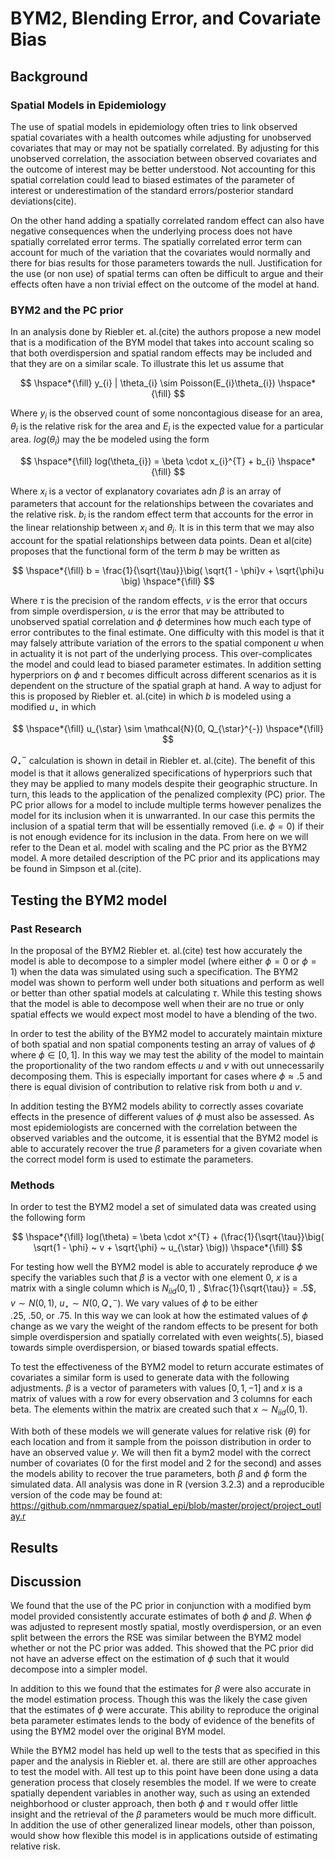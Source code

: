 # BYM2, Blending Error, and Covariate Bias  

## Background  
 
### Spatial Models in Epidemiology  

The use of spatial models in epidemiology often tries to link observed spatial
covariates with a health outcomes while adjusting for unobserved covariates 
that may or may not be spatially correlated. By adjusting for this unobserved 
correlation, the association between observed covariates and the outcome of 
interest may be better understood. Not accounting for this spatial correlation 
could lead to biased estimates of the parameter of interest or underestimation 
of the standard errors/posterior standard deviations(cite). 

On the other hand adding a spatially correlated random effect can also have 
negative consequences when the underlying process does not have spatially 
correlated error terms. The spatially correlated error term can account for 
much of the variation that the covariates would normally and there for bias
results for those parameters towards the null. Justification for the use 
(or non use) of spatial terms can often be difficult to argue and their 
effects often have a non trivial effect on the outcome of the model at hand. 

### BYM2 and the PC prior

In an analysis done by Riebler et. al.(cite) the authors propose a new model that 
is a modification of the BYM model that takes into account scaling so that 
both overdispersion and spatial random effects may be included and that they 
are on a similar scale. To illustrate this let us assume that 

$$
\hspace*{\fill} y_{i} | \theta_{i} \sim Poisson(E_{i}\theta_{i}) \hspace*{\fill} 
$$

Where $y_{i}$ is the observed count of some noncontagious disease for an area, 
$\theta_{i}$ is the relative risk for the area and $E_{i}$ is the expected 
value for a particular area. $log(\theta_{i})$ may the be modeled using the 
form 

$$
\hspace*{\fill} log(\theta_{i}) = \beta \cdot x_{i}^{T} + b_{i} \hspace*{\fill}
$$

Where $x_{i}$ is a vector of explanatory covariates adn $\beta$ is an array of 
parameters that account for the relationships between the covariates and the 
relative risk. $b_i$ is the random effect term that accounts for the error in 
the linear relationship between $x_{i}$ and $\theta_{i}$. It is in this term 
that we may also account for the spatial relationships between data points. 
Dean et al(cite) proposes that the functional form of the term $b$ may be 
written as 

$$
\hspace*{\fill} b = \frac{1}{\sqrt{\tau}}\big( \sqrt{1 - \phi}v + \sqrt{\phi}u \big) \hspace*{\fill}
$$

Where $\tau$ is the precision of the random effects, $v$ is the error that 
occurs from simple overdispersion, $u$ is the error that may be attributed 
to unobserved spatial correlation and $\phi$ determines how much each type 
of error contributes to the final estimate. One difficulty with this model is 
that it may falsely attribute variation of the errors to the spatial component 
$u$ when in actuality it is not part of the underlying process. This 
over-complicates the model and could lead to biased parameter estimates. In 
addition setting hyperpriors on $\phi$ and $\tau$ becomes difficult across 
different scenarios as it is dependent on the structure of the spatial graph 
at hand. A way to adjust for this is proposed by Riebler et. al.(cite) in 
which $b$ is modeled using a modified $u_{\star}$ in which 

$$
\hspace*{\fill} u_{\star} \sim \mathcal{N}(0, Q_{\star}^{-}) \hspace*{\fill}
$$

$Q_{\star}^{-}$ calculation is shown in detail in Riebler et. al.(cite). 
The benefit of this model is that it allows generalized specifications of 
hyperpriors such that they may be applied to many models despite their 
geographic structure. In turn, this leads to the application of the 
penalized complexity (PC) prior. The PC prior allows for a model to include 
multiple terms however penalizes the model for its inclusion when it is 
unwarranted. In our case this permits the inclusion of a spatial term that 
will be essentially removed (i.e. $\phi = 0$) if their is not enough evidence 
for its inclusion in the data. From here on we will refer to the Dean et al.
model with scaling and the PC prior as the BYM2 model. A more detailed 
description of the PC prior and its applications may be found in 
Simpson et al.(cite).
 
## Testing the BYM2 model  

### Past Research 

In the proposal of the BYM2 Riebler et. al.(cite) test how accurately the 
model is able to decompose to a simpler model (where either $\phi = 0$ or 
$\phi = 1$) when the data was simulated using such a specification. The 
BYM2 model was shown to perform well under both situations and perform as well 
or better than other spatial models at calculating $\tau$. While this testing 
shows that the model is able to decompose well when their are no true or only 
spatial effects we would expect most model to have a blending of the two.

In order to test the ability of the BYM2 model to accurately maintain mixture 
of both spatial and non spatial components testing an array of values of $\phi$ 
where $\phi \in [0,1]$. In this way we may test the ability of the model to 
maintain the proportionality of the two random effects $u$ and $v$ with out 
unnecessarily decomposing them. This is especially important for cases where 
$\phi \approx .5$ and there is equal division of contribution to relative risk 
from both $u$ and $v$.

In addition testing the BYM2 models ability to correctly asses covariate 
effects in the presence of different values of $\phi$ must also be assessed. 
As most epidemiologists are concerned with the correlation between the observed 
variables and the outcome, it is essential that the BYM2 model is able to 
accurately recover the true $\beta$ parameters for a given covariate when the 
correct model form is used to estimate the parameters. 

### Methods 

In order to test the BYM2 model a set of simulated data was created using the 
following form 

$$
\hspace*{\fill} log(\theta) = \beta \cdot x^{T} + 
(\frac{1}{\sqrt{\tau}}\big( \sqrt{1 - \phi} ~ v + \sqrt{\phi} ~ u_{\star} \big)) \hspace*{\fill}
$$

For testing how well the BYM2 model is able to accurately reproduce $\phi$ we 
specify the variables such that $\beta$ is a vector with one element $0$, 
$x$ is a matrix with a single column which is $N_{iid}(0, 1)$ , 
$\frac{1}{\sqrt{\tau}} = .5$, $v \sim N(0, 1)$, 
$u_{\star} \sim N(0, Q_{\star}^{-})$. We vary values of $\phi$ to be either  
$.25$, $.50$, or $.75$. In this way we can look at how the
estimated values of $\phi$ change as we vary the weight of the random effects 
to be present for both simple overdispersion and spatially correlated with
even weights($.5$), biased towards simple overdispersion, or biased towards 
spatial effects. 

To test the effectiveness of the BYM2 model to return accurate estimates of 
covariates a similar form is used to generate data with the following 
adjustments. $\beta$ is a vector of parameters with values $[0,1,-1]$ and $x$
is a matrix of values with a row for every observation and 3 columns for 
each beta. The elements within the matrix are created such that 
$x \sim N_{iid}(0, 1)$.

With both of these models we will generate values for relative risk ($\theta$) 
for each location and from it sample from the poisson distribution in order to 
have an observed value $y$. We will then fit a bym2 model with the correct 
number of covariates (0 for the first model and 2 for the second) and asses the 
models ability to recover the true parameters, both $\beta$ and $\phi$ form the 
simulated data. All analysis was done in R (version 3.2.3) and a reproducible 
version of the code may be found at:  
https://github.com/nmmarquez/spatial_epi/blob/master/project/project_outlay.r

## Results

## Discussion

We found that the use of the PC prior in conjunction with a modified bym model 
provided consistently accurate estimates of both $\phi$ and $\beta$. When 
$\phi$ was adjusted to represent mostly spatial, mostly overdispersion, or
an even split between the errors the RSE was similar between the BYM2 model
whether or not the PC prior was added. This showed that the PC prior did not 
have an adverse effect on the estimation of $\phi$ such that it would decompose 
into a simpler model. 

In addition to this we found that the estimates for $\beta$ were also accurate 
in the model estimation process. Though this was the likely the case given that 
the estimates of $\phi$ were accurate. This ability to reproduce the original 
beta parameter estimates lends to the body of evidence of the benefits of 
using the BYM2 model over the original BYM model. 

While the BYM2 model has held up well to the tests that as specified in this 
paper and the analysis in Riebler et. al. there are still are other approaches 
to test the model with. All test up to this point have been done using a data 
generation process that closely resembles the model. If we were to create 
spatially dependent variables in another way, such as using an extended 
neighborhood or cluster approach, then both $\phi$ and $\tau$ would offer 
little insight and the retrieval of the $\beta$ parameters would be much 
more difficult. In addition the use of other generalized linear models, 
other than poisson, would show how flexible this model is in applications 
outside of estimating relative risk.